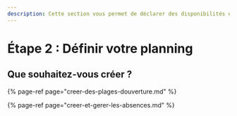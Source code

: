 ```yaml
---
description: Cette section vous permet de déclarer des disponibilités et des absences.
---
```


# Étape 2 : Définir votre planning

## Que souhaitez-vous créer ?

{% page-ref page="creer-des-plages-douverture.md" %}

{% page-ref page="creer-et-gerer-les-absences.md" %}

